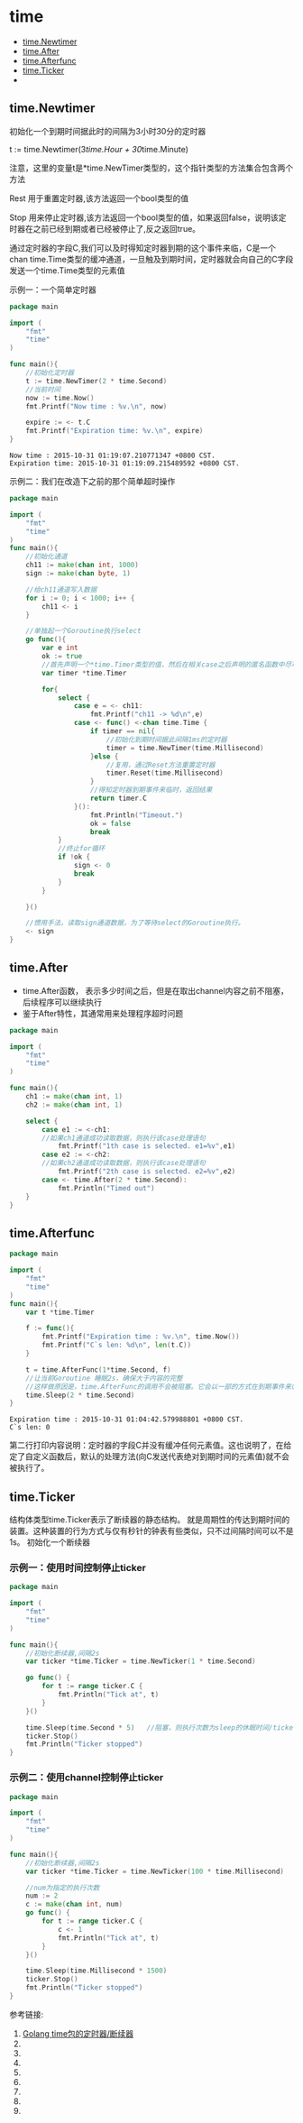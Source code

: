 # time

* [time.Newtimer](#timenewtimer)
* [time.After](#timeafter)
* [time.Afterfunc](#timeafterfunc)
* [time.Ticker](#timeticker)
* []()



## time.Newtimer

初始化一个到期时间据此时的间隔为3小时30分的定时器

t := time.Newtimer(3*time.Hour + 30*time.Minute)

注意，这里的变量t是*time.NewTimer类型的，这个指针类型的方法集合包含两个方法

Rest
用于重置定时器,该方法返回一个bool类型的值

Stop
用来停止定时器,该方法返回一个bool类型的值，如果返回false，说明该定时器在之前已经到期或者已经被停止了,反之返回true。

通过定时器的字段C,我们可以及时得知定时器到期的这个事件来临，C是一个chan time.Time类型的缓冲通道，一旦触及到期时间，定时器就会向自己的C字段发送一个time.Time类型的元素值

示例一：一个简单定时器

```go
package main

import (
    "fmt"
    "time"
)

func main(){
    //初始化定时器
    t := time.NewTimer(2 * time.Second)
    //当前时间
    now := time.Now()
    fmt.Printf("Now time : %v.\n", now)

    expire := <- t.C
    fmt.Printf("Expiration time: %v.\n", expire)
}
```

```
Now time : 2015-10-31 01:19:07.210771347 +0800 CST.
Expiration time: 2015-10-31 01:19:09.215489592 +0800 CST.
```

示例二：我们在改造下之前的那个简单超时操作

```go
package main

import (
    "fmt"
    "time"
)
func main(){
    //初始化通道
    ch11 := make(chan int, 1000)
    sign := make(chan byte, 1)

    //给ch11通道写入数据
    for i := 0; i < 1000; i++ {
        ch11 <- i
    }

    //单独起一个Goroutine执行select
    go func(){
        var e int
        ok := true
        //首先声明一个*time.Timer类型的值，然后在相关case之后声明的匿名函数中尽可能的复用它
        var timer *time.Timer

        for{
            select {
                case e = <- ch11:
                    fmt.Printf("ch11 -> %d\n",e)
                case <- func() <-chan time.Time {
                    if timer == nil{
                        //初始化到期时间据此间隔1ms的定时器
                        timer = time.NewTimer(time.Millisecond)
                    }else {
                        //复用，通过Reset方法重置定时器
                        timer.Reset(time.Millisecond)
                    }
                    //得知定时器到期事件来临时，返回结果
                    return timer.C
                }():
                    fmt.Println("Timeout.")
                    ok = false
                    break
            }
            //终止for循环
            if !ok {
                sign <- 0
                break
            }
        }

    }()

    //惯用手法，读取sign通道数据，为了等待select的Goroutine执行。
    <- sign
}
```

## time.After

* time.After函数， 表示多少时间之后，但是在取出channel内容之前不阻塞，后续程序可以继续执行
* 鉴于After特性，其通常用来处理程序超时问题

```go
package main

import (
    "fmt"
    "time"
)

func main(){
    ch1 := make(chan int, 1)
    ch2 := make(chan int, 1)

    select {
        case e1 := <-ch1:
        //如果ch1通道成功读取数据，则执行该case处理语句
            fmt.Printf("1th case is selected. e1=%v",e1)
        case e2 := <-ch2:
        //如果ch2通道成功读取数据，则执行该case处理语句
            fmt.Printf("2th case is selected. e2=%v",e2)
        case <- time.After(2 * time.Second):
            fmt.Println("Timed out")
    }
}
```

## time.Afterfunc

```go
package main

import (
    "fmt"
    "time"
)
func main(){
    var t *time.Timer

    f := func(){
        fmt.Printf("Expiration time : %v.\n", time.Now())
        fmt.Printf("C`s len: %d\n", len(t.C))
    }

    t = time.AfterFunc(1*time.Second, f)
    //让当前Goroutine 睡眠2s，确保大于内容的完整
    //这样做原因是，time.AfterFunc的调用不会被阻塞。它会以一部的方式在到期事件来临执行我们自定义函数f。
    time.Sleep(2 * time.Second)
}
```

```
Expiration time : 2015-10-31 01:04:42.579988801 +0800 CST.
C`s len: 0
```

第二行打印内容说明：定时器的字段C并没有缓冲任何元素值。这也说明了，在给定了自定义函数后，默认的处理方法(向C发送代表绝对到期时间的元素值)就不会被执行了。


## time.Ticker

结构体类型time.Ticker表示了断续器的静态结构。
就是周期性的传达到期时间的装置。这种装置的行为方式与仅有秒针的钟表有些类似，只不过间隔时间可以不是1s。
初始化一个断续器

### 示例一：使用时间控制停止ticker

```go
package main

import (
    "fmt"
    "time"
)

func main(){
    //初始化断续器,间隔2s
    var ticker *time.Ticker = time.NewTicker(1 * time.Second)

    go func() {
        for t := range ticker.C {
            fmt.Println("Tick at", t)
        }
    }()

    time.Sleep(time.Second * 5)   //阻塞，则执行次数为sleep的休眠时间/ticker的时间
    ticker.Stop()     
    fmt.Println("Ticker stopped")
}
```

### 示例二：使用channel控制停止ticker

```go
package main

import (
    "fmt"
    "time"
)

func main(){
    //初始化断续器,间隔2s
    var ticker *time.Ticker = time.NewTicker(100 * time.Millisecond)

    //num为指定的执行次数
    num := 2
    c := make(chan int, num) 
    go func() {
        for t := range ticker.C {
            c <- 1
            fmt.Println("Tick at", t)
        }
    }()

    time.Sleep(time.Millisecond * 1500)
    ticker.Stop()     
    fmt.Println("Ticker stopped")
}
```

参考链接:

1. [Golang time包的定时器/断续器](https://www.kancloud.cn/digest/batu-go/153534)
1. []()
1. 
1. 
1. 
1. 
1. 
1. 
1. 
